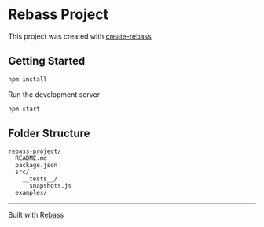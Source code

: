 
# Rebass Project

This project was created with [create-rebass][cr]

## Getting Started

```sh
npm install
```

Run the development server

```sh
npm start
```

## Folder Structure

```
rebass-project/
  README.md
  package.json
  src/
    __tests__/
      snapshots.js
  examples/
```

---

Built with [Rebass][rebass]

[rebass]: https://github.com/jxnblk/rebass
[cr]: https://github.com/jxnblk/rebass/tree/master/create-rebass
